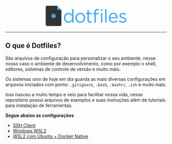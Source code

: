 <div align="center">
    <img  src="dotfiles.png"/>
</div>

---

## O que é Dotfiles?

São arquivos de configuração para personalizar o seu ambiente, nesse nosso caso o ambiente de desenvolvimento, como por exemplo o shell, editores, sistemas de controle de versão e muito mais.

Os sistemas unix de hoje em dia guarda as mais diversas configurações em arquivos iniciados com ponto: `.gitignore`, `.bash`, `.bashrc`, `.zsh` e muito mais.

Isso nasceu a muito tempo e veio para facilitar nossa vida, nesse repositório possui arquivos de exemplos e suas instruções além de tutoriais para instalação de ferramentas.

**Segue abaixo as configurações**

- [SSH Client](./.ssh)
- [Windows WSL2](./windows/wsl2/)
- [WSL2 com Ubuntu + Docker Native](./windows/wsl2/docker/)
